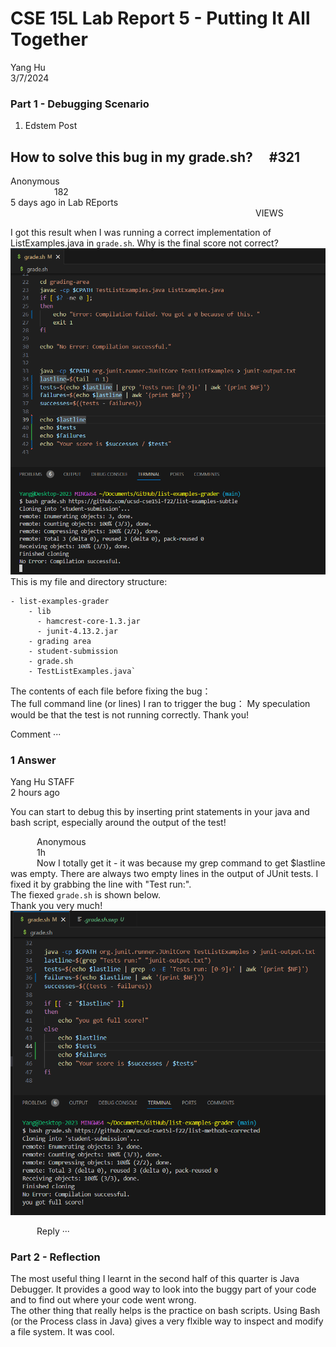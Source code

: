 # CSE 15L Lab Report 5 - Putting It All Together

Yang Hu  
3/7/2024  

### Part 1 - Debugging Scenario
1. Edstem Post  
## How to solve this bug in my grade.sh?  #321
Anonymous                                   182  
5 days ago in Lab REports                              VIEWS  
  
I got this result when I was running a correct implementation of ListExamples.java in `grade.sh`. Why is the final score not correct?    
![Image](bug.png)  
This is my file and directory structure:  
```
- list-examples-grader
    - lib  
      - hamcrest-core-1.3.jar  
      - junit-4.13.2.jar  
    - grading area  
    - student-submission
    - grade.sh
    - TestListExamples.java`
```

The contents of each file before fixing the bug：  
The full command line (or lines) I ran to trigger the bug： 
My speculation would be that the test is not running correctly. 
Thank you!  

Comment ···  

### 1 Answer  
Yang Hu <span style="font-size:0.5">STAFF</span>  
2 hours ago  

You can start to debug this by inserting print statements in your java and bash script, especially around the output of the test!  

     Anonymous  
     1h  
     Now I totally get it - it was because my grep command to get $lastline was empty. There are always two empty lines in the output of JUnit tests.  I fixed it by grabbing the line with "Test run:".  
     The fiexed `grade.sh` is shown below.  
     Thank you very much!  
     ![Image](bug-fixed.png)  
  
     Reply ···  

      

### Part 2 - Reflection  
 The most useful thing I learnt in the second half of this quarter is Java Debugger. It provides a good way to look into the buggy part of your code and to find out where your code went wrong.  
 The other thing that really helps is the practice on bash scripts. Using Bash (or the Process class in Java) gives a very flxible way to inspect and modify a file system. It was cool.



